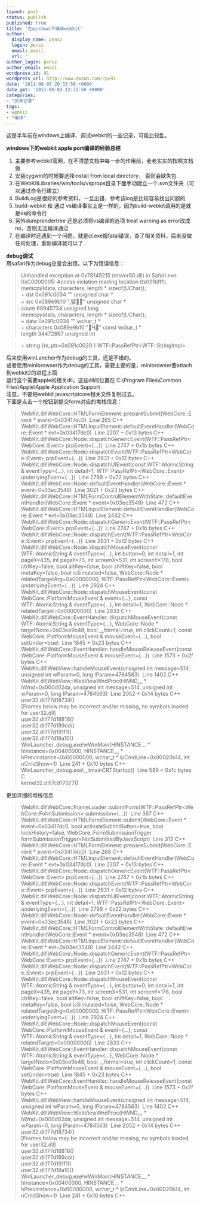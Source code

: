 ```yaml
---
layout: post
status: publish
published: true
title: "在windows下编译webkit"
author:
  display_name: pensz
  login: pensz
  email: email
  url: ''
author_login: pensz
author_email: email
wordpress_id: 91
wordpress_url: http://www.zwsun.com/?p=91
date: '2011-08-03 20:33:56 +0000'
date_gmt: '2011-08-03 12:33:56 +0000'
categories:
- "技术记录"
tags:
- webkit
- "编译"
---
```

<p>这是半年前在windows上编译、调试webkit的一些记录，可能比较乱。</p>
<p><strong>windows下的webkit apple port编译的经验总结</strong></p>
<div>
<ol>
<li>主要参考webkit官网，在不清楚文档中每一步的作用前，老老实实的按照文档做</li>
<li>安装cygwin的时候要选择install from local directory， 否则会缺失包</li>
<li>在WebKitLibraries/win/tools/vsprops目录下面手动建立一个.svn文件夹（可以通过命令行建立）</li>
<li>BuildLog是很好的参考资料，一旦出错，参考该log是比较容易找出问题的</li>
<li>build-webkit 和 通过 vs编译事实上是一样的，因为build-webkit调用的是就是vs的命令行</li>
<li>另外dumprendertree 还是必须将vs编译的选项 treat warning as error改成 no，否则无法编译通过</li>
<li>在编译时还遇到一个问题，就是cl.exe报fatal错误，查了相关资料，后来没做任何处理，重新编译就可以了</li>
</ol>
</div>
<div>
<div></div>
<div><strong>debug调试</strong></div>
<div>用safari作为debug总是会出错，以下为错误信息：</div>
<blockquote>
<div>Unhandled exception at 0x78145215 (msvcr80.dll) in Safari.exe: 0xC0000005: Access violation reading location 0x091bfffc.</div>
<div>memcpy(data, characters, length * sizeof(UChar));</div>
<div>
<div>+		dst	0x091c0034 ""	unsigned char *</div>
</div>
<div>
<div>+		src	0x089e9b10 ",甓"	unsigned char *</div>
</div>
<div>
<div>count	68945734	unsigned long</div>
</div>
<div>memcpy(data, characters, length * sizeof(UChar));</div>
<div>+		data	0x091c0034 ""	wchar_t *</div>
<div>
<div>+		characters	0x089e9b10 "Ҷ"	const wchar_t *</div>
</div>
<div>
<div>length	34472867	unsigned int</div>
</div>
</blockquote>
<div>
<blockquote>
<div>+		string	{m_ptr=0x091c0020 }	WTF::PassRefPtr&lt;WTF::StringImpl&gt;</div>
</blockquote>
</div>
<div>后来使用winLancher作为debug的工具，还是不错的。</div>
<div>或者使用minibrowser作为debug的工具，需要主要的是，minibrowser要attach到webkit2的进程上面</div>
<div>运行这个需要apple的相关dll，这些dll的位置在 C:\Program Files\Common Files\Apple\Apple Application Support</div>
<div>注意，不要把webkit javascriptcore相关文件复制过去。</div>
<div>下面是点击一个按钮到提交form对应的堆栈信息：</div>
<div>
<blockquote>
<div>WebKit.dll!WebCore::HTMLFormElement::prepareSubmit(WebCore::Event * event=0x03417dc0)  Line 265	C++</div>
<div>WebKit.dll!WebCore::HTMLInputElement::defaultEventHandler(WebCore::Event * evt=0x03417dc0)  Line 2207 + 0x13 bytes	C++</div>
<div>WebKit.dll!WebCore::Node::dispatchGenericEvent(WTF::PassRefPtr&lt;WebCore::Event&gt; prpEvent={...})  Line 2747 + 0x1b bytes	C++</div>
<div>WebKit.dll!WebCore::Node::dispatchEvent(WTF::PassRefPtr&lt;WebCore::Event&gt; prpEvent={...})  Line 2631 + 0x12 bytes	C++</div>
<div>WebKit.dll!WebCore::Node::dispatchUIEvent(const  WTF::AtomicString &amp; eventType={...}, int detail=1,  WTF::PassRefPtr&lt;WebCore::Event&gt; underlyingEvent={...})  Line 2799 +  0x22 bytes	C++</div>
<div>WebKit.dll!WebCore::Node::defaultEventHandler(WebCore::Event * event=0x03ec3548)  Line 3021 + 0x23 bytes	C++</div>
<div>WebKit.dll!WebCore::HTMLFormControlElementWithState::defaultEventHandler(WebCore::Event * event=0x03ec3548)  Line 472	C++</div>
<div>WebKit.dll!WebCore::HTMLInputElement::defaultEventHandler(WebCore::Event * evt=0x03ec3548)  Line 2442	C++</div>
<div>WebKit.dll!WebCore::Node::dispatchGenericEvent(WTF::PassRefPtr&lt;WebCore::Event&gt; prpEvent={...})  Line 2747 + 0x1b bytes	C++</div>
<div>WebKit.dll!WebCore::Node::dispatchEvent(WTF::PassRefPtr&lt;WebCore::Event&gt; prpEvent={...})  Line 2631 + 0x12 bytes	C++</div>
<div>WebKit.dll!WebCore::Node::dispatchMouseEvent(const  WTF::AtomicString &amp; eventType={...}, int button=0, int detail=1,  int pageX=435, int pageY=73, int screenX=531, int screenY=178, bool  ctrlKey=false, bool altKey=false, bool shiftKey=false, bool  metaKey=false, bool isSimulated=false, WebCore::Node *  relatedTargetArg=0x00000000, WTF::PassRefPtr&lt;WebCore::Event&gt;  underlyingEvent={...})  Line 2924	C++</div>
<div>WebKit.dll!WebCore::Node::dispatchMouseEvent(const  WebCore::PlatformMouseEvent &amp; event={...}, const WTF::AtomicString  &amp; eventType={...}, int detail=1, WebCore::Node *  relatedTarget=0x00000000)  Line 2833	C++</div>
<div>WebKit.dll!WebCore::EventHandler::dispatchMouseEvent(const  WTF::AtomicString &amp; eventType={...}, WebCore::Node *  targetNode=0x03ee9b48, bool __formal=true, int clickCount=1, const  WebCore::PlatformMouseEvent &amp; mouseEvent={...}, bool setUnder=true)   Line 1845 + 0x23 bytes	C++</div>
<div>WebKit.dll!WebCore::EventHandler::handleMouseReleaseEvent(const  WebCore::PlatformMouseEvent &amp; mouseEvent={...})  Line 1573 + 0x2f  bytes	C++</div>
<div>WebKit.dll!WebView::handleMouseEvent(unsigned int message=514, unsigned int wParam=0, long lParam=4784563)  Line 1402	C++</div>
<div>WebKit.dll!WebView::WebViewWndProc(HWND__  * hWnd=0x000d02da, unsigned int message=514, unsigned int wParam=0,  long lParam=4784563)  Line 2052 + 0x14 bytes	C++</div>
<div>user32.dll!77d18734()</div>
<div>[Frames below may be incorrect and/or missing, no symbols loaded for user32.dll]</div>
<div>user32.dll!77d18816()</div>
<div>user32.dll!77d189cd()</div>
<div>user32.dll!77d191f1()</div>
<div>user32.dll!77d18a10()</div>
<div>WinLauncher_debug.exe!wWinMain(HINSTANCE__  * hInstance=0x00400000, HINSTANCE__ * hPrevInstance=0x00000000, wchar_t  * lpCmdLine=0x00020b14, int nCmdShow=1)  Line 241 + 0x10 bytes	C++</div>
<div>WinLauncher_debug.exe!__tmainCRTStartup()  Line 589 + 0x1c bytes	C</div>
<div>kernel32.dll!7c817077()</div>
</blockquote>
</div>
<div>更加详细的堆栈信息</div>
<div>
<blockquote>
<div>WebKit.dll!WebCore::FrameLoader::submitForm(WTF::PassRefPtr&lt;WebCore::FormSubmission&gt; submission={...})  Line 367	C++</div>
<div>WebKit.dll!WebCore::HTMLFormElement::submit(WebCore::Event  * event=0x03417dc0, bool activateSubmitButton=true, bool  lockHistory=false, WebCore::FormSubmissionTrigger  formSubmissionTrigger=NotSubmittedByJavaScript)  Line 312	C++</div>
<div>WebKit.dll!WebCore::HTMLFormElement::prepareSubmit(WebCore::Event * event=0x03417dc0)  Line 268	C++</div>
<div>WebKit.dll!WebCore::HTMLInputElement::defaultEventHandler(WebCore::Event * evt=0x03417dc0)  Line 2207 + 0x13 bytes	C++</div>
<div>WebKit.dll!WebCore::Node::dispatchGenericEvent(WTF::PassRefPtr&lt;WebCore::Event&gt; prpEvent={...})  Line 2747 + 0x1b bytes	C++</div>
<div>WebKit.dll!WebCore::Node::dispatchEvent(WTF::PassRefPtr&lt;WebCore::Event&gt; prpEvent={...})  Line 2631 + 0x12 bytes	C++</div>
<div>WebKit.dll!WebCore::Node::dispatchUIEvent(const  WTF::AtomicString &amp; eventType={...}, int detail=1,  WTF::PassRefPtr&lt;WebCore::Event&gt; underlyingEvent={...})  Line 2799 +  0x22 bytes	C++</div>
<div>WebKit.dll!WebCore::Node::defaultEventHandler(WebCore::Event * event=0x03ec3548)  Line 3021 + 0x23 bytes	C++</div>
<div>WebKit.dll!WebCore::HTMLFormControlElementWithState::defaultEventHandler(WebCore::Event * event=0x03ec3548)  Line 472	C++</div>
<div>WebKit.dll!WebCore::HTMLInputElement::defaultEventHandler(WebCore::Event * evt=0x03ec3548)  Line 2442	C++</div>
<div>WebKit.dll!WebCore::Node::dispatchGenericEvent(WTF::PassRefPtr&lt;WebCore::Event&gt; prpEvent={...})  Line 2747 + 0x1b bytes	C++</div>
<div>WebKit.dll!WebCore::Node::dispatchEvent(WTF::PassRefPtr&lt;WebCore::Event&gt; prpEvent={...})  Line 2631 + 0x12 bytes	C++</div>
<div>WebKit.dll!WebCore::Node::dispatchMouseEvent(const  WTF::AtomicString &amp; eventType={...}, int button=0, int detail=1,  int pageX=435, int pageY=73, int screenX=531, int screenY=178, bool  ctrlKey=false, bool altKey=false, bool shiftKey=false, bool  metaKey=false, bool isSimulated=false, WebCore::Node *  relatedTargetArg=0x00000000, WTF::PassRefPtr&lt;WebCore::Event&gt;  underlyingEvent={...})  Line 2924	C++</div>
<div>WebKit.dll!WebCore::Node::dispatchMouseEvent(const  WebCore::PlatformMouseEvent &amp; event={...}, const WTF::AtomicString  &amp; eventType={...}, int detail=1, WebCore::Node *  relatedTarget=0x00000000)  Line 2833	C++</div>
<div>WebKit.dll!WebCore::EventHandler::dispatchMouseEvent(const  WTF::AtomicString &amp; eventType={...}, WebCore::Node *  targetNode=0x03ee9b48, bool __formal=true, int clickCount=1, const  WebCore::PlatformMouseEvent &amp; mouseEvent={...}, bool setUnder=true)   Line 1845 + 0x23 bytes	C++</div>
<div>WebKit.dll!WebCore::EventHandler::handleMouseReleaseEvent(const  WebCore::PlatformMouseEvent &amp; mouseEvent={...})  Line 1573 + 0x2f  bytes	C++</div>
<div>WebKit.dll!WebView::handleMouseEvent(unsigned int message=514, unsigned int wParam=0, long lParam=4784563)  Line 1402	C++</div>
<div>WebKit.dll!WebView::WebViewWndProc(HWND__  * hWnd=0x000d02da, unsigned int message=514, unsigned int wParam=0,  long lParam=4784563)  Line 2052 + 0x14 bytes	C++</div>
<div>user32.dll!77d18734()</div>
<div>[Frames below may be incorrect and/or missing, no symbols loaded for user32.dll]</div>
<div>user32.dll!77d18816()</div>
<div>user32.dll!77d189cd()</div>
<div>user32.dll!77d191f1()</div>
<div>user32.dll!77d18a10()</div>
<div>WinLauncher_debug.exe!wWinMain(HINSTANCE__  * hInstance=0x00400000, HINSTANCE__ * hPrevInstance=0x00000000, wchar_t  * lpCmdLine=0x00020b14, int nCmdShow=1)  Line 241 + 0x10 bytes	C++</div>
</blockquote>
</div>
</div>
